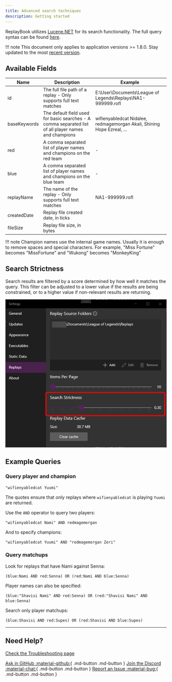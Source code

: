 ```yaml
---
title: Advanced search techniques
description: Getting started
---
```


ReplayBook utilizes [Lucene.NET](https://lucenenet.apache.org/) for its search functionality.
The full query syntax can be found [here](https://lucenenet.apache.org/docs/4.8.0-beta00016/api/queryparser/Lucene.Net.QueryParsers.Classic.html).

!!! note
    This document only applies to application versions >= 1.8.0. Stay updated to the most [recent version](../getting-started/download.md).

## Available Fields

| Name         | Description                                                                                          | Example                                                                |
| ------------ | ---------------------------------------------------------------------------------------------------- | ---------------------------------------------------------------------- |
| id           | The full file path of a replay - Only supports full text matches                                     | E:\User\Documents\League of Legends\Replays\NA1-999999.rofl            |
| baseKeywords | The default field used for basic searches - A comma separated list of all player names and champions | wifienyabledcat Nidalee, redmagemorgan Akali, Shining Hope Ezreal, ... |
| red          | A comma separated list of player names and champions on the red team                                 | -                                                                      |
| blue         | A comma separated list of player names and champions on the blue team                                | -                                                                      |
| replayName   | The name of the replay - Only supports full text matches                                             | NA1-999999.rofl                                                        |
| createdDate  | Replay file created date, in ticks                                                                   |                                                                        |
| fileSize     | Replay file size, in bytes                                                                           |                                                                        |

!!! note
    Champion names use the internal game names. Usually it is enough to remove spaces and special characters. For example, "Miss Fortune" becomes "MissFortune" and "Wukong" becomes "MonkeyKing"

## Search Strictness

Search results are filtered by a score determined by how well it matches the query.
This filter can be adjusted to a lower value if the results are being constrained, or to a higher value if non-relevant results are returning.

![Search Strictness](../images/search_0.png)

## Example Queries

### Query player and champion

```plaintext
"wifienyabledcat Yuumi"
```

The quotes ensure that only replays where `wifienyabledcat` is playing `Yuumi` are returned.

Use the `AND` operator to query two players:

```plaintext
"wifienyabledcat Nami" AND redmagemorgan
```

And to specify champions:

```plaintext
"wifienyabledcat Yuumi" AND "redmagemorgan Zeri"
```

### Query matchups

Look for replays that have Nami against Senna:

```plaintext
(blue:Nami AND red:Senna) OR (red:Nami AND blue:Senna)
```

Player names can also be specified:

```plaintext
(blue:"Shavisi Nami" AND red:Senna) OR (red:"Shavisi Nami" AND blue:Senna)
```

Search only player matchups:

```plaintext
(blue:Shavisi AND red:Supes) OR (red:Shavisi AND blue:Supes)
```

---

## Need Help?

[Check the Troubleshooting page](../../troubleshooting)

[Ask in GitHub :material-github:](https://github.com/fraxiinus/ReplayBook/discussions){ .md-button .md-button }
[Join the Discord :material-chat:](https://discord.gg/c33Rc5J){ .md-button .md-button }
[Report an Issue :material-bug:](https://github.com/fraxiinus/ReplayBook/issues/new/choose){ .md-button .md-button }
